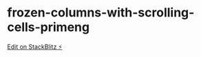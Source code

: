 # frozen-columns-with-scrolling-cells-primeng

[Edit on StackBlitz ⚡️](https://stackblitz.com/edit/frozen-columns-with-scrolling-cells-primeng)